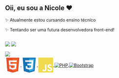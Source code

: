 ## Oii, eu sou a Nicole ♥️


 ✨ Atualmente estou cursando ensino técnico
 
 ✨ Tentando ser uma futura desenvolvedora front-end!

##

<div>

   <a href="https://www.instagram.com/_nicoleesp"><img src="https://img.shields.io/badge/Instagram-E4405F?style=for-the-badge&logo=instagram&logoColor=white" target="_blank"></a>
  <a href="mailto:nicole.m.espindola@gmail.com"><img src="https://img.shields.io/badge/Gmail-D14836?style=for-the-badge&logo=gmail&logoColor=white" target="_blank"></a>
     
</div>

<div>

  <a href="https://github.com/Nicole-Marinho-Espindola">

<!--   <img height="180em" src="https://github-readme-stats.vercel.app/api/top-langs/?username=Nicole-Marinho-Espindola&layout=compact&langs_count=7&theme=omni"/> -->

  <img height="180em" src="https://github-readme-stats.vercel.app/api?username=Nicole-Marinho-Espindola&show_icons=true&theme=omni&include_all_commits=true&count_private=true"/>

</div>


<div>
    <img align="center" alt="HTML" height="50" width="50" src="https://raw.githubusercontent.com/devicons/devicon/master/icons/html5/html5-original.svg">
    <img align="center" alt="CSS" height="50" width="50" src="https://raw.githubusercontent.com/devicons/devicon/master/icons/css3/css3-original.svg">
    <img align="center" alt="Javascript" height="50" width="50" src="https://raw.githubusercontent.com/devicons/devicon/master/icons/javascript/javascript-plain.svg">
    <img align="center" alt="PHP" height="50" width="50" src="https://cdn.jsdelivr.net/gh/devicons/devicon/icons/php/php-original.svg" />
    <img align="center" alt="Bootstrap" height="50" width="50" src="https://cdn.jsdelivr.net/gh/devicons/devicon/icons/bootstrap/bootstrap-original.svg" />
          
          
